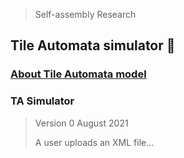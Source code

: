 > Self-assembly Research

## Tile Automata simulator 🥇 


### [About Tile Automata model](http://self-assembly.net/wiki/index.php?title=Tile_Automata)




### TA Simulator 

> Version 0
> August 2021
> 
> A user uploads an XML file... 

